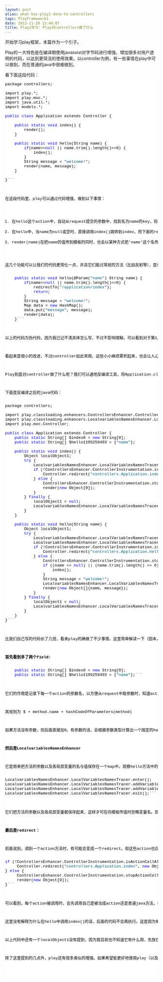 ```yaml
---
layout: post
alias: what-has-play1-done-to-controllers
tags: PlayFramework1
date: 2012-11-20 15:44:07
title: Play1学习: Play对controllers做了什么
---
```


开始学习play框架，本篇作为一个引子。

Play的一大特色是在编译期使用javassist对字节码进行增强，增加很多对用户透明的代码，以达到更简洁的使用效果。以controller为例，有一些事情在play中可以做到，而在普通的java中很难做到。

看下面这段代码：

<pre class="csharpcode">package controllers;

import play.*;
import play.mvc.*;
import java.util.*;
import models.*;

<span class="kwrd">public</span> <span class="kwrd">class</span> Application extends Controller {

    <span class="kwrd">public</span> <span class="kwrd">static</span> <span class="kwrd">void</span> index() {
        render();
    }

    <span class="kwrd">public</span> <span class="kwrd">static</span> <span class="kwrd">void</span> hello(String name) {
        <span class="kwrd">if</span>(name==<span class="kwrd">null</span> || name.trim().length()==0) {
            index();
        }
        String message = <span class="str">"welcome!"</span>;
        render(name, message);
    }

}```
<style type="text/css">
.csharpcode, .csharpcode pre
{
	font-size: small;
	color: black;
	font-family: consolas, "Courier New", courier, monospace;
	background-color: #ffffff;
	/*white-space: pre;*/
}
.csharpcode pre { margin: 0em; }
.csharpcode .rem { color: #008000; }
.csharpcode .kwrd { color: #0000ff; }
.csharpcode .str { color: #006080; }
.csharpcode .op { color: #0000c0; }
.csharpcode .preproc { color: #cc6633; }
.csharpcode .asp { background-color: #ffff00; }
.csharpcode .html { color: #800000; }
.csharpcode .attr { color: #ff0000; }
.csharpcode .alt 
{
	background-color: #f4f4f4;
	width: 100%;
	margin: 0em;
}
.csharpcode .lnum { color: #606060; }</style>

在这段代码里，play可以通过代码增强，做到以下事情：

1.  在hello这个action中，自动从request提交的参数中，找到名为name的key，将其值赋给参数name
2.  在hello中，当name为null或空时，直接调用index()跳转到index，而下面的render(name)不会被执行
3.  render(name)在把name的值传到模板的同时，也会以某种方式把'name'这个名传过去

这几个功能可以让我们的代码更简化一点，并且它们能过常规的方法（比如反射等），是难以做到的。如果把这个hello翻译为springmvc代码，大约是这样的：

<pre class="csharpcode">    <span class="kwrd">public</span> <span class="kwrd">static</span> <span class="kwrd">void</span> hello(@Param(<span class="str">"name"</span>) String name) {
        <span class="kwrd">if</span>(name==<span class="kwrd">null</span> || name.trim().length()==0) {
            redirectTo(<span class="str">"/application/index"</span>);
            <span class="kwrd">return</span>;
        }
        String message = <span class="str">"welcome!"</span>;
        Map<String, String> data = <span class="kwrd">new</span> HashMap<String,String>();
        data.put(<span class="str">"message"</span>, message);
        render(data);
    }```
<style type="text/css">
.csharpcode, .csharpcode pre
{
	font-size: small;
	color: black;
	font-family: consolas, "Courier New", courier, monospace;
	background-color: #ffffff;
	/*white-space: pre;*/
}
.csharpcode pre { margin: 0em; }
.csharpcode .rem { color: #008000; }
.csharpcode .kwrd { color: #0000ff; }
.csharpcode .str { color: #006080; }
.csharpcode .op { color: #0000c0; }
.csharpcode .preproc { color: #cc6633; }
.csharpcode .asp { background-color: #ffff00; }
.csharpcode .html { color: #800000; }
.csharpcode .attr { color: #ff0000; }
.csharpcode .alt 
{
	background-color: #f4f4f4;
	width: 100%;
	margin: 0em;
}
.csharpcode .lnum { color: #606060; }</style>

以上的代码为伪代码，因为我已记不清具体怎么写，不过不影响理解。可以看到对于第1点，需要一个注解并指定参数名为"name"，第2点需要增加一个以字符串的形式写上"index"，丧失了typesafe，不能利用重构及编译期查错，第3点需要手动指定参数名为name。

看起来是很小的改进，不过controller如此常用，这些小小麻烦累积起来，也会让人心情不爽。相比起来，play的代码更加简洁清晰，同时如果不注意，甚至没有意识到play在后面做了手脚。

Play到底对controller做了什么呢？我们可以通地反编译工具，将Application.class反编译为java代码，一目了解。这里推荐一个叫jd-gui的工具：[http://java.decompiler.free.fr/?q=jdgui](http://java.decompiler.free.fr/?q=jdgui)

下面是反编译之后的java代码：

<pre class="csharpcode">package controllers;

import play.classloading.enhancers.ControllersEnhancer.ControllerInstrumentation;
import play.classloading.enhancers.LocalvariablesNamesEnhancer.LocalVariablesNamesTracer;
import play.mvc.Controller;

<span class="kwrd">public</span> <span class="kwrd">class</span> Application extends Controller {
    <span class="kwrd">public</span> <span class="kwrd">static</span> String[] $index0 = <span class="kwrd">new</span> String[0];
    <span class="kwrd">public</span> <span class="kwrd">static</span> String[] $hello1195259493 = {<span class="str">"name"</span>};

    <span class="kwrd">public</span> <span class="kwrd">static</span> <span class="kwrd">void</span> index() {
        Object localObject1;
        <span class="kwrd">try</span> {
            LocalvariablesNamesEnhancer.LocalVariablesNamesTracer.enter();
            <span class="kwrd">if</span> (!ControllersEnhancer.ControllerInstrumentation.isActionCallAllowed()) {
                Controller.redirect(<span class="str">"controllers.Application.index"</span>, <span class="kwrd">new</span> Object[0]);
            } <span class="kwrd">else</span> {
                ControllersEnhancer.ControllerInstrumentation.stopActionCall();
                render(<span class="kwrd">new</span> Object[0]);
            }
        } <span class="kwrd">finally</span> {
            localObject1 = <span class="kwrd">null</span>;
            LocalvariablesNamesEnhancer.LocalVariablesNamesTracer.exit();
        }
    }

    <span class="kwrd">public</span> <span class="kwrd">static</span> <span class="kwrd">void</span> hello(String name) {
        Object localObject1;
        <span class="kwrd">try</span> {
            LocalvariablesNamesEnhancer.LocalVariablesNamesTracer.enter();
            LocalvariablesNamesEnhancer.LocalVariablesNamesTracer.addVariable(<span class="str">"name"</span>, name);
            <span class="kwrd">if</span> (!ControllersEnhancer.ControllerInstrumentation.isActionCallAllowed()) {
                Controller.redirect(<span class="str">"controllers.Application.hello"</span>, <span class="kwrd">new</span> Object[]{name});
            } <span class="kwrd">else</span> {
                ControllersEnhancer.ControllerInstrumentation.stopActionCall();
                <span class="kwrd">if</span> ((name == <span class="kwrd">null</span>) || (name.trim().length() == 0)) {
                    index();
                }
                String message = <span class="str">"welcome!"</span>;
                LocalvariablesNamesEnhancer.LocalVariablesNamesTracer.addVariable(<span class="str">"message"</span>, message);
                render(<span class="kwrd">new</span> Object[]{name, message});
            }
        } <span class="kwrd">finally</span> {
            localObject1 = <span class="kwrd">null</span>;
            LocalvariablesNamesEnhancer.LocalVariablesNamesTracer.exit();
        }
    }
}```
<style type="text/css">
.csharpcode, .csharpcode pre
{
	font-size: small;
	color: black;
	font-family: consolas, "Courier New", courier, monospace;
	background-color: #ffffff;
	/*white-space: pre;*/
}
.csharpcode pre { margin: 0em; }
.csharpcode .rem { color: #008000; }
.csharpcode .kwrd { color: #0000ff; }
.csharpcode .str { color: #006080; }
.csharpcode .op { color: #0000c0; }
.csharpcode .preproc { color: #cc6633; }
.csharpcode .asp { background-color: #ffff00; }
.csharpcode .html { color: #800000; }
.csharpcode .attr { color: #ff0000; }
.csharpcode .alt 
{
	background-color: #f4f4f4;
	width: 100%;
	margin: 0em;
}
.csharpcode .lnum { color: #606060; }</style>

比我们自己写的代码长了几倍，看来play的确做了不少事情。这里简单解读一下（因本人水平有限，可能有误，欢迎指正）：

**首先看到多了两个field:**

<pre class="csharpcode">    <span class="kwrd">public</span> <span class="kwrd">static</span> String[] $index0 = <span class="kwrd">new</span> String[0];
    <span class="kwrd">public</span> <span class="kwrd">static</span> String[] $hello1195259493 = {<span class="str">"name"</span>};```
<style type="text/css">
.csharpcode, .csharpcode pre
{
	font-size: small;
	color: black;
	font-family: consolas, "Courier New", courier, monospace;
	background-color: #ffffff;
	/*white-space: pre;*/
}
.csharpcode pre { margin: 0em; }
.csharpcode .rem { color: #008000; }
.csharpcode .kwrd { color: #0000ff; }
.csharpcode .str { color: #006080; }
.csharpcode .op { color: #0000c0; }
.csharpcode .preproc { color: #cc6633; }
.csharpcode .asp { background-color: #ffff00; }
.csharpcode .html { color: #800000; }
.csharpcode .attr { color: #ff0000; }
.csharpcode .alt 
{
	background-color: #f4f4f4;
	width: 100%;
	margin: 0em;
}
.csharpcode .lnum { color: #606060; }</style>

它们的作用是记录下每一个action的参数名，以方便从request中取参数时，知道action有哪些参数。由于参数名的信息会在编译期被忽略，正常情况下是拿不到的。Play通过内嵌eclipse的javac并打开debug选项，保证在编译期各变量的原始名称不会改变（需求证）。不过这样的话，应该也可以通过method的反射取到名称，不一定非得建一些field保存。我估计是为了性能和方便性考虑。

其规则为 $ + method.name + hashCodeOfParameters(method)

如果方法没有参数，则后面直接加0。有参数的话，会根据参数类型计算出一个固定的hash值，以区分同名方法。

**然后是LocalvariablesNamesEnhancer**

它是用来把方法的参数以及各局部变量的名与值保存在一个map中。观察hello方法中的这几句：

<pre class="csharpcode">LocalvariablesNamesEnhancer.LocalVariablesNamesTracer.enter();
LocalvariablesNamesEnhancer.LocalVariablesNamesTracer.addVariable(<span class="str">"name"</span>, name);
LocalvariablesNamesEnhancer.LocalVariablesNamesTracer.addVariable(<span class="str">"message"</span>, message);
LocalvariablesNamesEnhancer.LocalVariablesNamesTracer.exit();```
<style type="text/css">
.csharpcode, .csharpcode pre
{
	font-size: small;
	color: black;
	font-family: consolas, "Courier New", courier, monospace;
	background-color: #ffffff;
	/*white-space: pre;*/
}
.csharpcode pre { margin: 0em; }
.csharpcode .rem { color: #008000; }
.csharpcode .kwrd { color: #0000ff; }
.csharpcode .str { color: #006080; }
.csharpcode .op { color: #0000c0; }
.csharpcode .preproc { color: #cc6633; }
.csharpcode .asp { background-color: #ffff00; }
.csharpcode .html { color: #800000; }
.csharpcode .attr { color: #ff0000; }
.csharpcode .alt 
{
	background-color: #f4f4f4;
	width: 100%;
	margin: 0em;
}
.csharpcode .lnum { color: #606060; }</style>

它们把方法的参数以及各局部变量都保存起来，这样才可在向模板传值时忽略变量名。因为在render(...)方法可，可以根据传入的值的hashcode，找到其对应的名字，再传给模板层。

**最后是redirect：**

前面说到，调到一个action方法时，有可能会变成一个redirect。但这些action也应该可以当作普通的方法调用，是怎么做到的呢？看index中的代码：

<pre class="csharpcode"><span class="kwrd">if</span> (!ControllersEnhancer.ControllerInstrumentation.isActionCallAllowed()) {
     Controller.redirect(<span class="str">"controllers.Application.index"</span>, <span class="kwrd">new</span> Object[0]);
} <span class="kwrd">else</span> {
     ControllersEnhancer.ControllerInstrumentation.stopActionCall();
     render(<span class="kwrd">new</span> Object[0]);
}```
<style type="text/css">
.csharpcode, .csharpcode pre
{
	font-size: small;
	color: black;
	font-family: consolas, "Courier New", courier, monospace;
	background-color: #ffffff;
	/*white-space: pre;*/
}
.csharpcode pre { margin: 0em; }
.csharpcode .rem { color: #008000; }
.csharpcode .kwrd { color: #0000ff; }
.csharpcode .str { color: #006080; }
.csharpcode .op { color: #0000c0; }
.csharpcode .preproc { color: #cc6633; }
.csharpcode .asp { background-color: #ffff00; }
.csharpcode .html { color: #800000; }
.csharpcode .attr { color: #ff0000; }
.csharpcode .alt 
{
	background-color: #f4f4f4;
	width: 100%;
	margin: 0em;
}
.csharpcode .lnum { color: #606060; }</style>

可以看到，每个action被调用时，会先调用自己是被当成action还是普通java方法，被其它代码调用。如果是被另一个action调用，就会变成redirect，否则按正常的方法调用。

这里没有解释为什么在hello中调用index()的话，后面的代码不会再执行。这是因为每个render方法都会通过代码增强，抛出一个异常（需求证），这点在本例中没有体现。

以上代码中还有一个localObject1没有提到，因为我目前也不知道它有什么用，先放在这里，等以后补充。

除了这里提到的几点外，play还有很多类似的增强。如果希望能更好地使用play（以及避开某些因代码增强导致的陷阱），需要对这些多一些了解。在以后的学习中，我会陆续写一些笔记，感谢关注。
